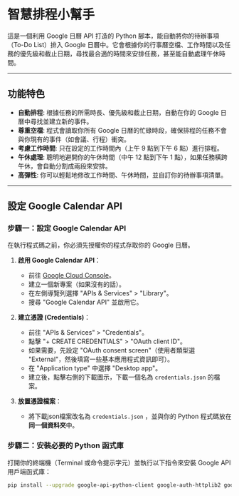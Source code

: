 # 智慧排程小幫手

這是一個利用 Google 日曆 API 打造的 Python 腳本，能自動將你的待辦事項（To-Do List）排入 Google 日曆中。它會根據你的行事曆空檔、工作時間以及任務的優先級和截止日期，尋找最合適的時間來安排任務，甚至能自動處理午休時間。

---

## 功能特色

- **自動排程**: 根據任務的所需時長、優先級和截止日期，自動在你的 Google 日曆中尋找並建立新的事件。
- **尊重空檔**: 程式會讀取你所有 Google 日曆的忙碌時段，確保排程的任務不會與你現有的事件（如會議、行程）衝突。
- **考慮工作時間**: 只在設定的工作時間內（上午 9 點到下午 6 點）進行排程。
- **午休處理**: 聰明地避開你的午休時間（中午 12 點到下午 1 點），如果任務橫跨午休，會自動分割成兩段來安排。
- **高彈性**: 你可以輕鬆地修改工作時間、午休時間，並自訂你的待辦事項清單。

---
## 設定 Google Calendar API
### 步驟一：設定 Google Calendar API

在執行程式碼之前，你必須先授權你的程式存取你的 Google 日曆。

1.  **啟用 Google Calendar API**：

      * 前往 [Google Cloud Console](https://console.cloud.google.com/)。
      * 建立一個新專案（如果沒有的話）。
      * 在左側導覽列選擇 "APIs & Services" \> "Library"。
      * 搜尋 "Google Calendar API" 並啟用它。

2.  **建立憑證 (Credentials)**：

      * 前往 "APIs & Services" \> "Credentials"。
      * 點擊 "+ CREATE CREDENTIALS" \> "OAuth client ID"。
      * 如果需要，先設定 "OAuth consent screen"（使用者類型選 "External"，然後填寫一些基本應用程式資訊即可）。
      * 在 "Application type" 中選擇 "Desktop app"。
      * 建立後，點擊右側的下載圖示，下載一個名為 `credentials.json` 的檔案。

3.  **放置憑證檔案**：

      * 將下載json檔案改名為 `credentials.json` ，並與你的 Python 程式碼放在**同一個資料夾**中。

### 步驟二：安裝必要的 Python 函式庫

打開你的終端機（Terminal 或命令提示字元）並執行以下指令來安裝 Google API 用戶端函式庫：

```bash
pip install --upgrade google-api-python-client google-auth-httplib2 google-auth-oauthlib
```
